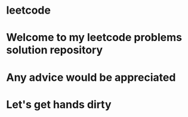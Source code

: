# leetcode
# Welcome to my leetcode problems solution repository 
# Any advice would be appreciated
# Let's get hands dirty

